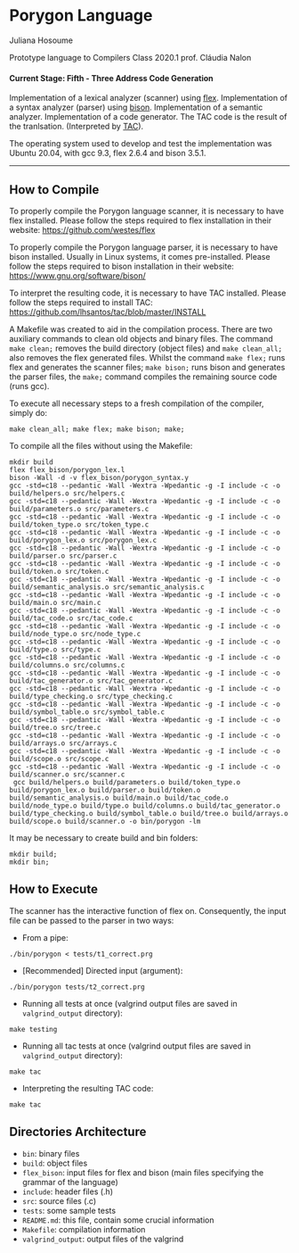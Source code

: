 # Porygon Language
Juliana Hosoume

Prototype language to Compilers Class 2020.1
prof. Cláudia Nalon

#### Current Stage: Fifth - Three Address Code Generation
Implementation of a lexical analyzer (scanner) using [flex](https://github.com/westes/flex).
Implementation of a syntax analyzer (parser) using [bison](https://www.gnu.org/software/bison/manual/).
Implementation of a semantic analyzer.
Implementation of a code generator. The TAC code is the result of the tranlsation. (Interpreted by [TAC](https://github.com/lhsantos/tac/)).

The operating system used to develop and test the implementation was Ubuntu 20.04, with gcc 9.3, flex 2.6.4 and bison 3.5.1.

---

## How to Compile
To properly compile the Porygon language scanner, it is necessary to have flex installed. Please follow the steps required to flex installation in their website:
https://github.com/westes/flex

To properly compile the Porygon language parser, it is necessary to have bison installed. Usually in Linux systems, it comes pre-installed. Please follow the steps required to bison installation in their website:
https://www.gnu.org/software/bison/

To interpret the resulting code, it is necessary to have TAC installed. Please follow the steps required to install TAC:
https://github.com/lhsantos/tac/blob/master/INSTALL

A Makefile was created to aid in the compilation process. There are two auxiliary commands to clean old objects and binary files. The command `make clean;` removes the build directory (object files) and `make clean_all;` also removes the flex generated files. Whilst the command `make flex;` runs flex and generates the scanner files; `make bison;` runs bison and generates the parser files, the `make;` command compiles the remaining source code (runs gcc).

To execute all necessary steps to a fresh compilation of the compiler, simply do:

```console
make clean_all; make flex; make bison; make;
```

To compile all the files without using the Makefile:
```console
mkdir build
flex flex_bison/porygon_lex.l
bison -Wall -d -v flex_bison/porygon_syntax.y
gcc -std=c18 --pedantic -Wall -Wextra -Wpedantic -g -I include -c -o build/helpers.o src/helpers.c
gcc -std=c18 --pedantic -Wall -Wextra -Wpedantic -g -I include -c -o build/parameters.o src/parameters.c
gcc -std=c18 --pedantic -Wall -Wextra -Wpedantic -g -I include -c -o build/token_type.o src/token_type.c
gcc -std=c18 --pedantic -Wall -Wextra -Wpedantic -g -I include -c -o build/porygon_lex.o src/porygon_lex.c
gcc -std=c18 --pedantic -Wall -Wextra -Wpedantic -g -I include -c -o build/parser.o src/parser.c
gcc -std=c18 --pedantic -Wall -Wextra -Wpedantic -g -I include -c -o build/token.o src/token.c
gcc -std=c18 --pedantic -Wall -Wextra -Wpedantic -g -I include -c -o build/semantic_analysis.o src/semantic_analysis.c
gcc -std=c18 --pedantic -Wall -Wextra -Wpedantic -g -I include -c -o build/main.o src/main.c
gcc -std=c18 --pedantic -Wall -Wextra -Wpedantic -g -I include -c -o build/tac_code.o src/tac_code.c
gcc -std=c18 --pedantic -Wall -Wextra -Wpedantic -g -I include -c -o build/node_type.o src/node_type.c
gcc -std=c18 --pedantic -Wall -Wextra -Wpedantic -g -I include -c -o build/type.o src/type.c
gcc -std=c18 --pedantic -Wall -Wextra -Wpedantic -g -I include -c -o build/columns.o src/columns.c
gcc -std=c18 --pedantic -Wall -Wextra -Wpedantic -g -I include -c -o build/tac_generator.o src/tac_generator.c
gcc -std=c18 --pedantic -Wall -Wextra -Wpedantic -g -I include -c -o build/type_checking.o src/type_checking.c
gcc -std=c18 --pedantic -Wall -Wextra -Wpedantic -g -I include -c -o build/symbol_table.o src/symbol_table.c
gcc -std=c18 --pedantic -Wall -Wextra -Wpedantic -g -I include -c -o build/tree.o src/tree.c
gcc -std=c18 --pedantic -Wall -Wextra -Wpedantic -g -I include -c -o build/arrays.o src/arrays.c
gcc -std=c18 --pedantic -Wall -Wextra -Wpedantic -g -I include -c -o build/scope.o src/scope.c
gcc -std=c18 --pedantic -Wall -Wextra -Wpedantic -g -I include -c -o build/scanner.o src/scanner.c
 gcc build/helpers.o build/parameters.o build/token_type.o build/porygon_lex.o build/parser.o build/token.o build/semantic_analysis.o build/main.o build/tac_code.o build/node_type.o build/type.o build/columns.o build/tac_generator.o build/type_checking.o build/symbol_table.o build/tree.o build/arrays.o build/scope.o build/scanner.o -o bin/porygon -lm
```

It may be necessary to create build and bin folders:
```console
mkdir build;
mkdir bin;
```

## How to Execute
The scanner has the interactive function of flex on. Consequently, the input file can be passed to the parser in two ways:
* From a pipe:
```console
./bin/porygon < tests/t1_correct.prg
```
* [Recommended] Directed input (argument):
```console
./bin/porygon tests/t2_correct.prg
```

* Running all tests at once (valgrind output files are saved in `valgrind_output` directory):
```console
make testing
```

* Running all tac tests at once (valgrind output files are saved in `valgrind_output` directory):
```console
make tac
```

* Interpreting the resulting TAC code:
```console
make tac
```


## Directories Architecture
* `bin`: binary files
* `build`: object files
* `flex_bison`: input files for flex and bison (main files specifying the grammar of the language)
* `include`: header files (.h)
* `src`: source files (.c)
* `tests`: some sample tests
* `README.md`: this file, contain some crucial information
* `Makefile`: compilation information
* `valgrind_output`: output files of the valgrind
